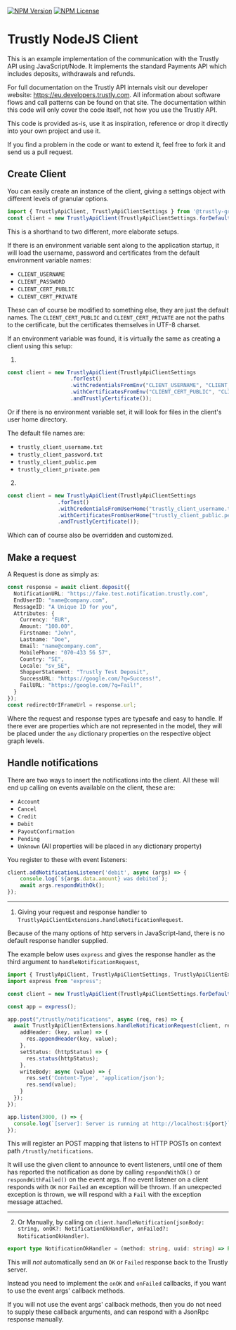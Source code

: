 
[![NPM Version](https://img.shields.io/npm/v/%40trustly-group%2Fclient)]()
[![NPM License](https://img.shields.io/github/license/trustly/trustly-client-js)](https://github.com/trustly/trustly-client-js/blob/master/LICENSE.md)

Trustly NodeJS Client
===================

This is an example implementation of the communication with the Trustly API using JavaScript/Node. It implements the standard Payments API which includes deposits, withdrawals and refunds.

For full documentation on the Trustly API internals visit our developer website: https://eu.developers.trustly.com. All information about software flows and call patterns can be found on that site. The documentation within this code will only cover the code itself, not how you use the Trustly API.

This code is provided as-is, use it as inspiration, reference or drop it directly into your own project and use it.

If you find a problem in the code or want to extend it, feel free to fork it and send us a pull request.

## Create Client

You can easily create an instance of the client, giving a settings object with different levels of granular options.

```TypeScript
import { TrustlyApiClient, TrustlyApiClientSettings } from '@trustly-group/client';
const client = new TrustlyApiClient(TrustlyApiClientSettings.forDefaultTest());
```

This is a shorthand to two different, more elaborate setups.

If there is an environment variable sent along to the application startup, it will load the username, password and certificates from the default environment variable names:

* `CLIENT_USERNAME`
* `CLIENT_PASSWORD`
* `CLIENT_CERT_PUBLIC`
* `CLIENT_CERT_PRIVATE`

These can of course be modified to something else, they are just the default names.
The `CLIENT_CERT_PUBLIC` and `CLIENT_CERT_PRIVATE` are not the paths to the certificate, but the certificates themselves in UTF-8 charset.

If an environment variable was found, it is virtually the same as creating a client using this setup:

1.
```TypeScript
const client = new TrustlyApiClient(TrustlyApiClientSettings
                    .forTest()
                    .withCredentialsFromEnv("CLIENT_USERNAME", "CLIENT_PASSWORD")
                    .withCertificatesFromEnv("CLIENT_CERT_PUBLIC", "CLIENT_CERT_PRIVATE")
                    .andTrustlyCertificate());
```

Or if there is no environment variable set, it will look for files in the client's user home directory.

The default file names are:

* `trustly_client_username.txt`
* `trustly_client_password.txt`
* `trustly_client_public.pem`
* `trustly_client_private.pem`

2.
```TypeScript
const client = new TrustlyApiClient(TrustlyApiClientSettings
                .forTest()
                .withCredentialsFromUserHome("trustly_client_username.txt", "trustly_client_password.txt")
                .withCertificatesFromUserHome("trustly_client_public.pem", "trustly_client_private.pem")
                .andTrustlyCertificate());
```

Which can of course also be overridden and customized.

## Make a request

A Request is done as simply as:

```TypeScript
const response = await client.deposit({
  NotificationURL: "https://fake.test.notification.trustly.com",
  EndUserID: "name@company.com",
  MessageID: "A Unique ID for you",
  Attributes: {
    Currency: "EUR",
    Amount: "100.00",
    Firstname: "John",
    Lastname: "Doe",
    Email: "name@company.com",
    MobilePhone: "070-433 56 57",
    Country: "SE",
    Locale: "sv_SE",
    ShopperStatement: "Trustly Test Deposit",
    SuccessURL: "https://google.com/?q=Success!",
    FailURL: "https://google.com/?q=Fail!",
  }
});
const redirectOrIFrameUrl = response.url;
```

Where the request and response types are typesafe and easy to handle. If there ever are properties which are not represented in the model, they will be placed under the `any` dictionary properties on the respective object graph levels.

## Handle notifications

There are two ways to insert the notifications into the client.
All these will end up calling on events available on the client, these are:

* `Account`
* `Cancel`
* `Credit`
* `Debit`
* `PayoutConfirmation`
* `Pending`
* `Unknown` (All properties will be placed in `any` dictionary property)

You register to these with event listeners:

```TypeScript
client.addNotificationListener('debit', async (args) => {
    console.log(`${args.data.amount} was debited`);
    await args.respondWithOk();
});
```

---

1. Giving your request and response handler to `TrustlyApiClientExtensions.handleNotificationRequest`.

Because of the many options of http servers in JavaScript-land, there is no default response handler supplied.

The example below uses `express` and gives the response handler as the third argument to `handleNotificationRequest`,

```TypeScript
import { TrustlyApiClient, TrustlyApiClientSettings, TrustlyApiClientExtensions } from '@trustly-group/client';
import express from "express";

const client = new TrustlyApiClient(TrustlyApiClientSettings.forDefaultProduction());

const app = express();

app.post("/trustly/notifications", async (req, res) => {
  await TrustlyApiClientExtensions.handleNotificationRequest(client, req.body, {
    addHeader: (key, value) => {
      res.appendHeader(key, value);
    },
    setStatus: (httpStatus) => {
      res.status(httpStatus);
    },
    writeBody: async (value) => {
      res.set('Content-Type', 'application/json');
      res.send(value);
    }
  });
});

app.listen(3000, () => {
  console.log(`[server]: Server is running at http://localhost:${port}`);
});
```

This will register an POST mapping that listens to HTTP POSTs on context path `/trustly/notifications`.

It will use the given client to announce to event listeners, until one of them has reported the notification as done by calling `respondWithOk()` or `respondWithFailed()` on the event args.
If no event listener on a client responds with `OK` nor `Failed` an exception will be thrown. If an unexpected exception is thrown, we will respond with a `Fail` with the exception message attached.

---

2. Or Manually, by calling on `client.handleNotification(jsonBody: string, onOK?: NotificationOkHandler, onFailed?: NotificationOkHandler)`.

```TypeScript
export type NotificationOkHandler = (method: string, uuid: string) => Promise<void>;
```

This will *not* automatically send an `OK` or `Failed` response back to the Trustly server.

Instead you need to implement the `onOK` and `onFailed` callbacks, if you want to use the event args' callback methods.

If you will not use the event args' callback methods, then you do not need to supply these callback arguments, and can respond with a JsonRpc response manually.
